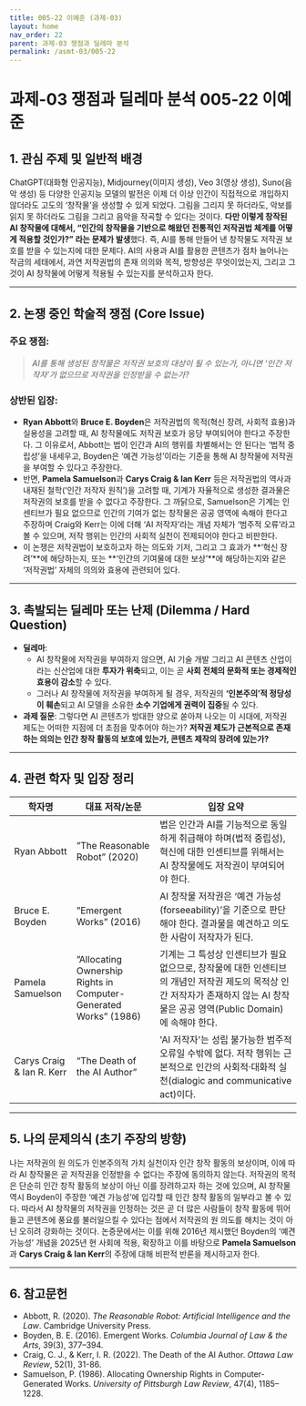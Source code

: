 ```yaml
---
title: 005-22 이예준 (과제-03)
layout: home
nav_order: 22
parent: 과제-03 쟁점과 딜레마 분석
permalink: /asmt-03/005-22
---
```


# 과제-03 쟁점과 딜레마 분석 005-22 이예준 

## 1. 관심 주제 및 일반적 배경

ChatGPT(대화형 인공지능), Midjourney(이미지 생성), Veo 3(영상 생성), Suno(음악 생성) 등 다양한 인공지능 모델의 발전은 이제 더 이상 인간이 직접적으로 개입하지 않더라도 고도의 ‘창작물’을 생성할 수 있게 되었다. 그림을 그리지 못 하더라도, 악보를 읽지 못 하더라도 그림을 그리고 음악을 작곡할 수 있다는 것이다. **다만 이렇게 창작된 AI 창작물에 대해서, “인간의 창작물을 기반으로 해왔던 전통적인 저작권법 체계를 어떻게 적용할 것인가?” 라는 문제가 발생**했다. 즉, AI를 통해 만들어 낸 창작물도 저작권 보호를 받을 수 있는지에 대한 문제다. AI의 사용과 AI를 활용한 콘텐츠가 점차 늘어나는 작금의 세태에서, 과연 저작권법의 존재 의의와 목적, 방향성은 무엇이었는지, 그리고 그것이 AI 창작물에 어떻게 적용될 수 있는지를 분석하고자 한다.

---

## 2. 논쟁 중인 학술적 쟁점 (Core Issue)

### 주요 쟁점:  

> *AI를 통해 생성된 창작물은 저작권 보호의 대상이 될 수 있는가, 아니면 ‘인간 저작자’가 없으므로 저작권을 인정받을 수 없는가?*

### 상반된 입장:
- **Ryan Abbott**와 **Bruce E. Boyden**은 저작권법의 목적(혁신 장려, 사회적 효용)과 실용성을 고려할 때, AI 창작물에도 저작권 보호가 응당 부여되어야 한다고 주장한다. 그 이유로서, Abbott는 법이 인간과 AI의 행위를 차별해서는 안 된다는 ‘법적 중립성’을 내세우고, Boyden은 ‘예견 가능성’이라는 기준을 통해 AI 창작물에 저작권을 부여할 수 있다고 주장한다.
- 반면, **Pamela Samuelson**과 **Carys Craig & Ian Kerr** 등은 저작권법의 역사과 내재된 철학(‘인간 저작자 원칙’)을 고려할 때, 기계가 자율적으로 생성한 결과물은 저작권의 보호를 받을 수 없다고 주장한다. 그 까닭으로, Samuelson은 기계는 인센티브가 필요 없으므로 인간의 기여가 없는 창작물은 공공 영역에 속해야 한다고 주장하며 Craig와 Kerr는 이에 더해 ‘AI 저작자’라는 개념 자체가 ‘범주적 오류’라고 볼 수 있으며, 저작 행위는 인간의 사회적 실천이 전제되어야 한다고 비판한다.
- 이 논쟁은 저작권법이 보호하고자 하는 의도와 기저, 그리고 그 효과가 **‘혁신 장려’**에 해당하는지, 또는 **‘인간의 기여물에 대한 보상’**에 해당하는지와 같은 ‘저작권법’ 자체의 의의와 효용에 관련되어 있다.

---

## 3. 촉발되는 딜레마 또는 난제 (Dilemma / Hard Question)

- **딜레마**: 
  - AI 창작물에 저작권을 부여하지 않으면, AI 기술 개발 그리고 AI 콘텐츠 산업이라는 신산업에 대한 **투자가 위축**되고, 이는 곧 **사회 전체의 문화적 또는 경제적인 효용이 감소**할 수 있다.
  - 그러나 AI 창작물에 저작권을 부여하게 될 경우, 저작권의 **‘인본주의’적 정당성이 훼손**되고 AI 모델을 소유한 **소수 기업에게 권력이 집중**될 수 있다.
- **과제 질문**: 그렇다면 AI 콘텐츠가 방대한 양으로 쏟아져 나오는 이 시대에, 저작권 제도는 어떠한 지점에 더 초점을 맞추어야 하는가? **저작권 제도가 근본적으로 존재하는 의의는 인간 창작 활동의 보호에 있는가, 콘텐츠 제작의 장려에 있는가?**

---

## 4. 관련 학자 및 입장 정리

| 학자명                       | 대표 저작/논문                                                         | 입장 요약                                                                                                        |
| ------------------------- | ---------------------------------------------------------------- | ------------------------------------------------------------------------------------------------------------ |
| Ryan Abbott               | ”The Reasonable Robot” (2020)                                    | 법은 인간과 AI를 기능적으로 동일하게 취급해야 하며(법적 중립성), 혁신에 대한 인센티브를 위해서는 AI 창작물에도 저작권이 부여되어야 한다.                             |
| Bruce E. Boyden           | ”Emergent Works” (2016)                                          | AI 창작물 저작권은 ‘예견 가능성(forseeability)’을 기준으로 판단해야 한다. 결과물을 예견하고 의도한 사람이 저작자가 된다.                                |
| Pamela Samuelson          | ”Allocating Ownership Rights in Computer-Generated Works” (1986) | 기계는 그 특성상 인센티브가 필요 없으므로, 창작물에 대한 인센티브의 개념인 저작권 제도의 목적상 인간 저작자가 존재하지 않는 AI 창작물은 공공 영역(Public Domain)에 속해야 한다. |
| Carys Craig & Ian R. Kerr | “The Death of the AI Author”                                     | 'AI 저작자'는 성립 불가능한 범주적 오류일 수밖에 없다. 저작 행위는 근본적으로 인간의 사회적·대화적 실천(dialogic and communicative act)이다.             |

---

## 5. 나의 문제의식 (초기 주장의 방향)

나는 저작권의 원 의도가 인본주의적 가치 실천이자 인간 창작 활동의 보상이며, 이에 따라 AI 창작물은 곧 저작권을 인정받을 수 없다는 주장에 동의하지 않는다. 저작권의 목적은 단순히 인간 창작 활동의 보상이 아닌 이를 장려하고자 하는 것에 있으며, AI 창작물 역시 Boyden이 주장한 ‘예견 가능성’에 입각할 때 인간 창작 활동의 일부라고 볼 수 있다. 따라서 AI 창작물의 저작권을 인정하는 것은 곧 더 많은 사람들이 창작 활동에 뛰어들고 콘텐츠에 풍요를 불러일으킬 수 있다는 점에서 저작권의 원 의도를 해치는 것이 아닌 오히려 강화하는 것이다. 논증문에서는 이를 위해 2016년 제시했던 Boyden의 ‘예견 가능성’ 개념을 2025년 현 사회에 적용, 확장하고 이를 바탕으로 **Pamela Samuelson**과 **Carys Craig & Ian Kerr**의 주장에 대해 비판적 반론을 제시하고자 한다.

---

## 6. 참고문헌

- Abbott, R. (2020). _The Reasonable Robot: Artificial Intelligence and the Law_. Cambridge University Press.
- Boyden, B. E. (2016). Emergent Works. _Columbia Journal of Law & the Arts_, 39(3), 377–394.
- Craig, C. J., & Kerr, I. R. (2022). The Death of the AI Author. _Ottawa Law Review_, 52(1), 31-86.
- Samuelson, P. (1986). Allocating Ownership Rights in Computer-Generated Works. _University of Pittsburgh Law Review_, 47(4), 1185–1228.
